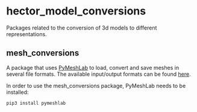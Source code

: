 # hector_model_conversions
Packages related to the conversion of 3d models to different representations.


## mesh_conversions
A package that uses [PyMeshLab](https://github.com/cnr-isti-vclab/PyMeshLab) to load, convert and save meshes in several file formats. The available input/output formats can be found [here](https://pymeshlab.readthedocs.io/en/latest/io_format_list.html).

In order to use the mesh_conversions package, PyMeshLab needs to be installed:
```
pip3 install pymeshlab
```